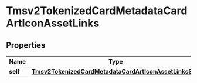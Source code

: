 
# Tmsv2TokenizedCardMetadataCardArtIconAssetLinks

## Properties
Name | Type | Description | Notes
------------ | ------------- | ------------- | -------------
**self** | [**Tmsv2TokenizedCardMetadataCardArtIconAssetLinksSelf**](Tmsv2TokenizedCardMetadataCardArtIconAssetLinksSelf.md) |  |  [optional]



